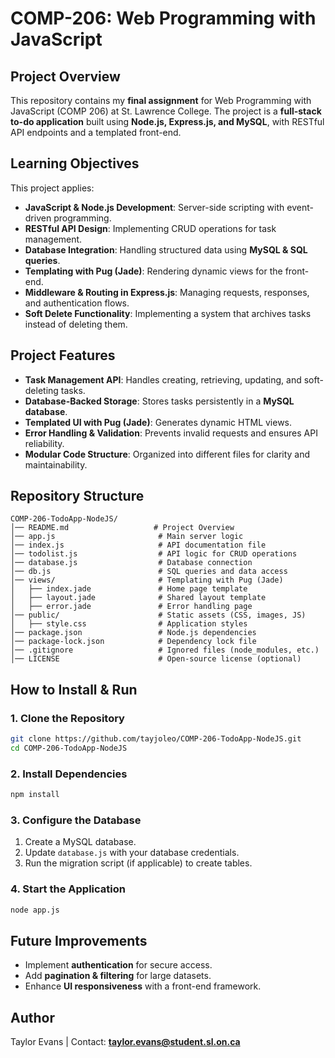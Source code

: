 # COMP-206: Web Programming with JavaScript

## Project Overview
This repository contains my **final assignment** for Web Programming with JavaScript (COMP 206) at St. Lawrence College. The project is a **full-stack to-do application** built using **Node.js, Express.js, and MySQL**, with RESTful API endpoints and a templated front-end.

## Learning Objectives
This project applies:
- **JavaScript & Node.js Development**: Server-side scripting with event-driven programming.
- **RESTful API Design**: Implementing CRUD operations for task management.
- **Database Integration**: Handling structured data using **MySQL & SQL queries**.
- **Templating with Pug (Jade)**: Rendering dynamic views for the front-end.
- **Middleware & Routing in Express.js**: Managing requests, responses, and authentication flows.
- **Soft Delete Functionality**: Implementing a system that archives tasks instead of deleting them.

## Project Features
- **Task Management API**: Handles creating, retrieving, updating, and soft-deleting tasks.
- **Database-Backed Storage**: Stores tasks persistently in a **MySQL database**.
- **Templated UI with Pug (Jade)**: Generates dynamic HTML views.
- **Error Handling & Validation**: Prevents invalid requests and ensures API reliability.
- **Modular Code Structure**: Organized into different files for clarity and maintainability.

## Repository Structure
```
COMP-206-TodoApp-NodeJS/
│── README.md                   # Project Overview
│── app.js                       # Main server logic
│── index.js                     # API documentation file
│── todolist.js                  # API logic for CRUD operations
│── database.js                  # Database connection
│── db.js                        # SQL queries and data access
│── views/                       # Templating with Pug (Jade)
│   ├── index.jade               # Home page template
│   ├── layout.jade              # Shared layout template
│   ├── error.jade               # Error handling page
│── public/                      # Static assets (CSS, images, JS)
│   ├── style.css                # Application styles
│── package.json                 # Node.js dependencies
│── package-lock.json            # Dependency lock file
│── .gitignore                   # Ignored files (node_modules, etc.)
│── LICENSE                      # Open-source license (optional)
```

## How to Install & Run
### **1. Clone the Repository**
```bash
git clone https://github.com/tayjoleo/COMP-206-TodoApp-NodeJS.git
cd COMP-206-TodoApp-NodeJS
```

### **2. Install Dependencies**
```bash
npm install
```

### **3. Configure the Database**
1. Create a MySQL database.
2. Update `database.js` with your database credentials.
3. Run the migration script (if applicable) to create tables.

### **4. Start the Application**
```bash
node app.js
```

## Future Improvements
- Implement **authentication** for secure access.
- Add **pagination & filtering** for large datasets.
- Enhance **UI responsiveness** with a front-end framework.

## Author
Taylor Evans | Contact: **taylor.evans@student.sl.on.ca**
